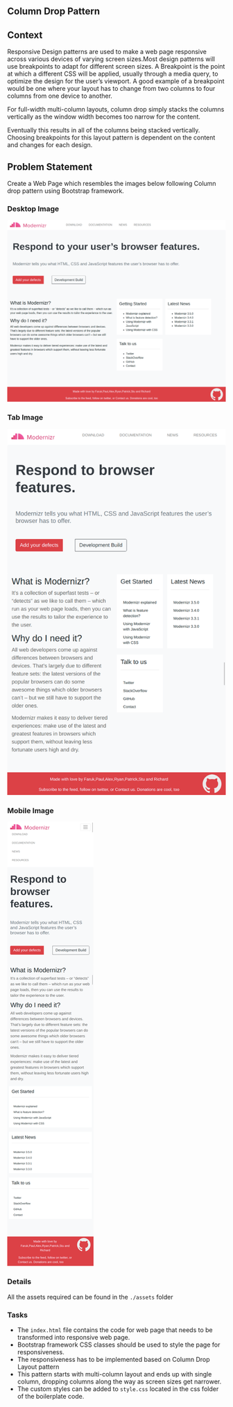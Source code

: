## Column Drop Pattern 

## Context

Responsive Design patterns are used to make a web page responsive across various devices of varying screen sizes.Most design patterns will use breakpoints to adapt for different screen sizes. A Breakpoint is the point at which a different CSS will be applied, usually through a media query, to optimize the design for the user’s viewport. A good example of a breakpoint would be one where your layout has to change from two columns to four columns from one device to another.

For full-width multi-column layouts, column drop simply stacks the columns vertically as the window width becomes too narrow for the content.

Eventually this results in all of the columns being stacked vertically. Choosing breakpoints for this layout pattern is dependent on the content and changes for each design.

## Problem Statement

Create a Web Page which resembles the images below following Column drop pattern using Bootstrap framework.

### Desktop Image

![](./Desktop-Image.png)
### Tab Image

![](./Tab-Image.png)
### Mobile Image

![](./Mobile-Image.png)


### Details

All the assets required can be found in the `./assets` folder

### Tasks

- The `index.html` file contains the code for web page that needs to be transformed into responsive web page.​
- Bootstrap framework CSS classes should be used to style the page for responsiveness.​
- The responsiveness has to be implemented based on Column Drop Layout pattern​
- This pattern starts with multi-column layout and ends up with single column, dropping columns along the way as screen sizes get narrower.​
- The custom styles can be added to `style.css` located in the css folder of the boilerplate code.​
